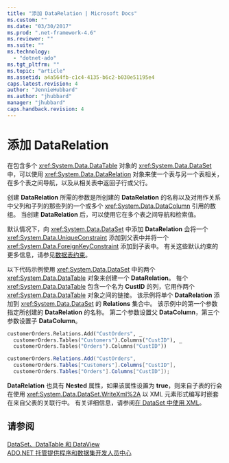 ```yaml
---
title: "添加 DataRelation | Microsoft Docs"
ms.custom: ""
ms.date: "03/30/2017"
ms.prod: ".net-framework-4.6"
ms.reviewer: ""
ms.suite: ""
ms.technology: 
  - "dotnet-ado"
ms.tgt_pltfrm: ""
ms.topic: "article"
ms.assetid: a4a564fb-c1c4-4135-b6c2-b030e51195e4
caps.latest.revision: 4
author: "JennieHubbard"
ms.author: "jhubbard"
manager: "jhubbard"
caps.handback.revision: 4
---
```

# 添加 DataRelation
在包含多个 <xref:System.Data.DataTable> 对象的 <xref:System.Data.DataSet> 中，可以使用 <xref:System.Data.DataRelation> 对象来使一个表与另一个表相关，在多个表之间导航，以及从相关表中返回子行或父行。  
  
 创建 **DataRelation** 所需的参数是所创建的 **DataRelation** 的名称以及对用作关系中父列和子列的那些列的一个或多个 <xref:System.Data.DataColumn> 引用的数组。  当创建 **DataRelation** 后，可以使用它在多个表之间导航和检索值。  
  
 默认情况下，向 <xref:System.Data.DataSet> 中添加 **DataRelation** 会将一个 <xref:System.Data.UniqueConstraint> 添加到父表中并将一个 <xref:System.Data.ForeignKeyConstraint> 添加到子表中。  有关这些默认约束的更多信息，请参见[数据表约束](../../../../../docs/framework/data/adonet/dataset-datatable-dataview/datatable-constraints.md)。  
  
 以下代码示例使用 <xref:System.Data.DataSet> 中的两个 <xref:System.Data.DataTable> 对象来创建一个 **DataRelation**。  每个 <xref:System.Data.DataTable> 包含一个名为 **CustID** 的列，它用作两个 <xref:System.Data.DataTable> 对象之间的链接。  该示例将单个 **DataRelation** 添加到 <xref:System.Data.DataSet> 的 **Relations** 集合中。  该示例中的第一个参数指定所创建的 **DataRelation** 的名称。  第二个参数设置父 **DataColumn**，第三个参数设置子 **DataColumn**。  
  
```vb  
customerOrders.Relations.Add("CustOrders", _  
  customerOrders.Tables("Customers").Columns("CustID"), _  
  customerOrders.Tables("Orders").Columns("CustID"))  
```  
  
```csharp  
customerOrders.Relations.Add("CustOrders",  
  customerOrders.Tables["Customers"].Columns["CustID"],  
  customerOrders.Tables["Orders"].Columns["CustID"]);  
```  
  
 **DataRelation** 也具有 **Nested** 属性，如果该属性设置为 **true**，则来自子表的行会在使用 <xref:System.Data.DataSet.WriteXml%2A> 以 XML 元素形式编写时嵌套在来自父表的关联行中。  有关详细信息，请参阅[在 DataSet 中使用 XML](../../../../../docs/framework/data/adonet/dataset-datatable-dataview/using-xml-in-a-dataset.md)。  
  
## 请参阅  
 [DataSet、DataTable 和 DataView](../../../../../docs/framework/data/adonet/dataset-datatable-dataview/index.md)   
 [ADO.NET 托管提供程序和数据集开发人员中心](http://go.microsoft.com/fwlink/?LinkId=217917)